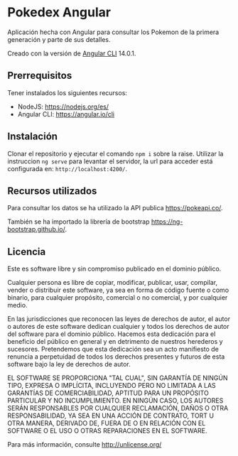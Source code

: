 # Pokedex Angular

Aplicación hecha con Angular para consultar los Pokemon de la primera generación y parte de sus detalles.

Creado con la versión de [Angular CLI](https://github.com/angular/angular-cli) 14.0.1.





## Prerrequisitos

Tener instalados los siguientes recursos:

- NodeJS: https://nodejs.org/es/
- Angular CLI: https://angular.io/cli





## Instalación

Clonar el repositorio y ejecutar el comando  `npm i` sobre la raise. Utilizar la instruccion `ng serve` para levantar el servidor, la url para acceder está configurada en: `http://localhost:4200/`.





## Recursos utilizados

Para consultar los datos se ha utilizado la API publica https://pokeapi.co/.

También se ha importado la librería de bootstrap https://ng-bootstrap.github.io/.





## Licencia

Este es software libre y sin compromiso publicado en el dominio público.

Cualquier persona es libre de copiar, modificar, publicar, usar, compilar, vender o distribuir este software, ya sea en forma de código fuente o como binario, para cualquier propósito, comercial o no comercial, y por cualquier medio.

En las jurisdicciones que reconocen las leyes de derechos de autor, el autor o autores de este software dedican cualquier y todos los derechos de autor del software para el dominio público. Hacemos esta dedicación para el beneficio del público en general y en detrimento de nuestros herederos y sucesores. Pretendemos que esta dedicación sea un acto manifiesto de renuncia a perpetuidad de todos los derechos presentes y futuros de esta software bajo la ley de derechos de autor.

EL SOFTWARE SE PROPORCIONA "TAL CUAL", SIN GARANTÍA DE NINGÚN TIPO, EXPRESA O IMPLÍCITA, INCLUYENDO PERO NO LIMITADA A LAS GARANTÍAS DE COMERCIABILIDAD, APTITUD PARA UN PROPÓSITO PARTICULAR Y NO INCUMPLIMIENTO. EN NINGÚN CASO, LOS AUTORES SERÁN RESPONSABLES POR CUALQUIER RECLAMACIÓN, DAÑOS O OTRA RESPONSABILIDAD, YA SEA EN UNA ACCIÓN DE CONTRATO, TORT U OTRA MANERA, DERIVADO DE, FUERA DE O EN RELACIÓN CON EL SOFTWARE O EL USO O OTRAS REPARACIONES EN EL SOFTWARE.

Para más información, consulte http://unlicense.org/



